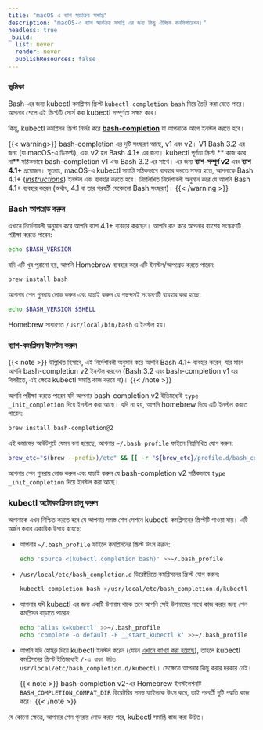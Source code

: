 ```yaml
---
title: "macOS এ ব্যাশ স্বয়ংক্রিয় সমাপ্তি"
description: "macOS-এ ব্যাশ স্বয়ংক্রিয় সমাপ্তি এর জন্য কিছু ঐচ্ছিক কনফিগারেশন।"
headless: true
_build:
  list: never
  render: never
  publishResources: false
---
```


### ভূমিকা

Bash-এর জন্য kubectl কমপ্লিশন স্ক্রিপ্ট `kubectl completion bash` দিয়ে তৈরি করা যেতে পারে। আপনার শেলে এই স্ক্রিপ্টটি সোর্স করা kubectl সম্পূর্ণতা সক্ষম করে। 

কিন্তু, kubectl কমপ্লিসন স্ক্রিপ্ট নির্ভর করে [**bash-completion**](https://github.com/scop/bash-completion) যা আপনাকে আগে ইনস্টল করতে হবে।

{{< warning>}}
bash-completion এর দুটি সংস্করণ আছে, v1 এবং v2। V1 Bash 3.2 এর জন্য (যা macOS-এ ডিফল্ট), এবং v2 হল Bash 4.1+ এর জন্য। kubectl পূর্ণতা স্ক্রিপ্ট ** কাজ করে না** সঠিকভাবে bash-completion v1 এবং Bash 3.2 এর সাথে। এর জন্য **ব্যাশ-সম্পূর্ণ v2** এবং **ব্যাশ 4.1+** প্রয়োজন। সুতরাং, macOS-এ kubectl সমাপ্তি সঠিকভাবে ব্যবহার করতে সক্ষম হতে, আপনাকে Bash 4.1+ ([*instructions*](https://apple.stackexchange.com/a/292760)) ইনস্টল এবং ব্যবহার করতে হবে। নিম্নলিখিত নির্দেশাবলী অনুমান করে যে আপনি Bash 4.1+ ব্যবহার করেন (অর্থাৎ, 4.1 বা তার পরবর্তী যেকোনো Bash সংস্করণ)।
{{< /warning >}}

### Bash আপগ্রেড করুন

এখানে নির্দেশাবলী অনুমান করে আপনি ব্যাশ 4.1+ ব্যবহার করছেন। আপনি রান করে আপনার ব্যাশের সংস্করণটি পরীক্ষা করতে পারেন: 

```bash
echo $BASH_VERSION
```

যদি এটি খুব পুরানো হয়, আপনি Homebrew ব্যবহার করে এটি ইনস্টল/আপগ্রেড করতে পারেন: 

```bash
brew install bash
```

আপনার শেল পুনরায় লোড করুন এবং যাচাই করুন যে পছন্দসই সংস্করণটি ব্যবহার করা হচ্ছে: 

```bash
echo $BASH_VERSION $SHELL
```

Homebrew সাধারণত `/usr/local/bin/bash` এ ইনস্টল হয়। 

### ব্যাশ-কমপ্লিসন ইনস্টল করুন

{{< note >}}
উল্লিখিত হিসাবে, এই নির্দেশাবলী অনুমান করে আপনি Bash 4.1+ ব্যবহার করেন, যার মানে আপনি bash-completion v2 ইনস্টল করবেন (Bash 3.2 এবং bash-completion v1 এর বিপরীতে, এই ক্ষেত্রে kubectl সমাপ্তি কাজ করবে না)।
{{< /note >}}

আপনি পরীক্ষা করতে পারেন যদি আপনার bash-completion v2 ইতিমধ্যেই `type _init_completion` দিয়ে ইনস্টল করা আছে। যদি না হয়, আপনি homebrew দিয়ে এটি ইনস্টল করতে পারেন:

```bash
brew install bash-completion@2
```

এই কমান্ডের আউটপুটে যেমন বলা হয়েছে, আপনার `~/.bash_profile` ফাইলে নিম্নলিখিত যোগ করুন: 

```bash
brew_etc="$(brew --prefix)/etc" && [[ -r "${brew_etc}/profile.d/bash_completion.sh" ]] && . "${brew_etc}/profile.d/bash_completion.sh"
```

আপনার শেল পুনরায় লোড করুন এবং যাচাই করুন যে bash-completion v2 সঠিকভাবে `type _init_completion` দিয়ে ইনস্টল করা আছে। 

### kubectl অটোকমপ্লিসন চালু করুন

আপনাকে এখন নিশ্চিত করতে হবে যে আপনার সমস্ত শেল সেশনে kubectl কমপ্লিসনের স্ক্রিপ্টটি পাওয়া যায়। এটি অর্জন করার একাধিক উপায় রয়েছে:  

- আপনার `~/.bash_profile` ফাইলে কমপ্লিসনের স্ক্রিপ্ট উৎস করুন:

    ```bash
    echo 'source <(kubectl completion bash)' >>~/.bash_profile
    ```

- `/usr/local/etc/bash_completion.d` ডিরেক্টরিতে কমপ্লিসনের স্ক্রিপ্ট যোগ করুন:

    ```bash
    kubectl completion bash >/usr/local/etc/bash_completion.d/kubectl
    ```

- আপনার যদি kubectl এর জন্য একটি উপনাম থাকে তবে আপনি সেই উপনামের সাথে কাজ করার জন্য শেল কমপ্লিসন বাড়াতে পারেন:

    ```bash
    echo 'alias k=kubectl' >>~/.bash_profile
    echo 'complete -o default -F __start_kubectl k' >>~/.bash_profile
    ```

- আপনি যদি হোমব্রু দিয়ে kubectl ইনস্টল করেন (যেমন [এখানে ব্যাখ্যা করা হয়েছে](/docs/tasks/tools/install-kubectl-macos/#install-with-homebrew-on-macos)), তাহলে kubectl কমপ্লিসনের স্ক্রিপ্ট ইতিমধ্যেই `/-এ থাকা উচিত usr/local/etc/bash_completion.d/kubectl`। সেক্ষেত্রে আপনার কিছু করার দরকার নেই।

   {{< note >}}
   bash-completion v2-এর Homebrew ইনস্টলেশনটি `BASH_COMPLETION_COMPAT_DIR` ডিরেক্টরির সমস্ত ফাইলকে উৎস করে, তাই পরবর্তী দুটি পদ্ধতি কাজ করে।
   {{< /note >}}

যে কোনো ক্ষেত্রে, আপনার শেল পুনরায় লোড করার পরে, kubectl সমাপ্তি কাজ করা উচিত।
